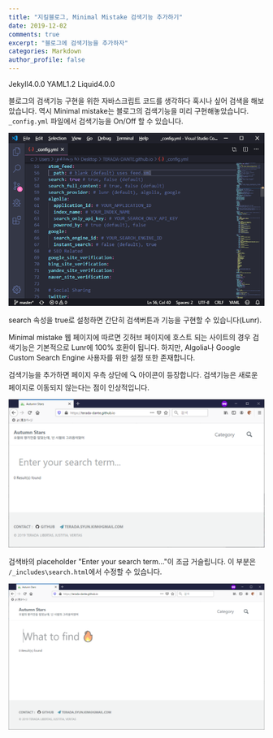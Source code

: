 ```yaml
---
title: "지킬블로그, Minimal Mistake 검색기능 추가하기"
date: 2019-12-02
comments: true
excerpt: "블로그에 검색기능을 추가하자"
categories: Markdown
author_profile: false
---
```

<!-- POST ID: L926rzqGa5 -->
<!--Language Button HTML -->
<span><a class="Jekyll"><i class="fab fa-github"></i> Jekyll</a><a class="JekyllVer">4.0.0</a></span>  <span><a class="YAML"><i class="fab fa-yammer"></i> YAML</a><a class="YAMLVer">1.2</a></span>  <span><a class="Liquid"><i class="fas fa-flask"></i> Liquid</a><a class="LiquidVer">4.0.0</a></span>
<!--Language Button HTML -->
<!-- Main content-->

블로그의 검색기능 구현을 위한 자바스크립트 코드를 생각하다 혹시나 싶어 검색을 해보았습니다. 역시 Minimal mistake는 블로그의 검색기능을 미리 구현해놓았습니다.  `_config.yml` 파일에서 검색기능을 On/Off 할 수 있습니다.

![L926rzqGa5_1](/assets/images/post/Jekyll/L926rzqGa5_1.png)

search 속성을 true로 설청하면 간단히 검색버튼과 기능을 구현할 수 있습니다(Lunr).

Minimal mistake 웹 페이지에 따르면 깃허브 페이지에 호스트 되는 사이트의 경우 검색기능은 기본적으로 Lunr에 100% 호환이 됩니다. 하지만, Algolia나 Google Custom Search Engine 사용자를 위한 설정 또한 존재합니다.

검색기능을 추가하면 페이지 우측 상단에 🔍 아이콘이 등장합니다. 검색기능은 새로운 페이지로 이동되지 않는다는 점이 인상적입니다.

![L926rzqGa5_2](/assets/images/post/Jekyll/L926rzqGa5_2.png)

검색바의 placeholder "Enter your search term..."이 조금 거슬립니다. 이 부분은 `/_includes\search.html`에서 수정할 수 있습니다.

![L926rzqGa5_3](/assets/images/post/Jekyll/L926rzqGa5_3.png)
<!-- Main content-->

<!-- Javascript -->

<!-- Javascript -->

<!-- CSS -->

<!-- CSS -->
